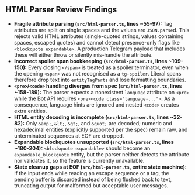 ## HTML Parser Review Findings

- **Fragile attribute parsing (`src/html-parser.ts`, lines ~55-97):** Tag attributes are split on single spaces and the values are `JSON.parse`d. This rejects valid HTML attributes (single-quoted strings, values containing spaces, escaped quotes) and cannot detect presence-only flags like `<blockquote expandable>`. A production Telegram payload that includes these will either throw or silently mis-handle the attribute.
- **Incorrect spoiler span bookkeeping (`src/html-parser.ts`, lines ~109-150):** Every closing `</span>` is treated as a spoiler terminator, even when the opening `<span>` was not recognised as a `tg-spoiler`. Literal spans therefore drop text into `entityTagParts` and lose formatting boundaries.
- **`<pre>`/`<code>` handling diverges from spec (`src/html-parser.ts`, lines ~158-189):** The parser expects a nonexistent `language` attribute on `<pre>` while the Bot API requires `<pre><code class="language-...">`. As a consequence, language hints are ignored and nested `<code>` creates extra entities.
- **HTML entity decoding is incomplete (`src/html-parser.ts`, lines ~32-82):** Only `&amp;`, `&lt;`, `&gt;`, and `&quot;` are decoded; numeric and hexadecimal entities (explicitly supported per the spec) remain raw, and unterminated sequences at EOF are dropped.
- **Expandable blockquotes unsupported (`src/html-parser.ts`, lines ~180-204):** `<blockquote expandable>` should become an `expandable_blockquote` entity, but the parser neither detects the attribute nor validates it, so the feature is currently unavailable.
- **State cleanup gaps at EOF (`src/html-parser.ts`, entire state machine):** If the input ends while reading an escape sequence or a tag, the pending buffer is discarded instead of being flushed back to text, truncating output for malformed but acceptable user messages.
